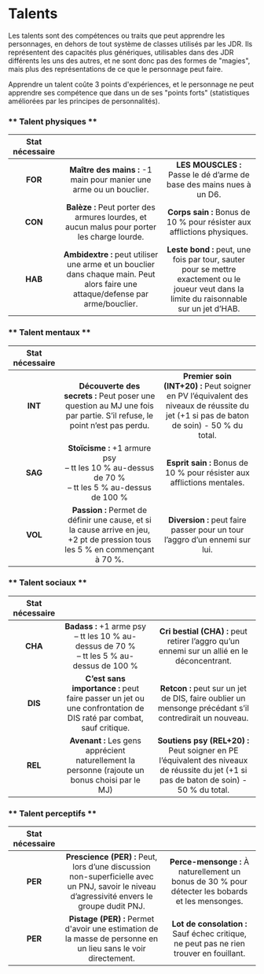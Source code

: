 # Talents

Les talents sont des compétences ou traits que peut apprendre les personnages, en dehors de tout système de classes utilisés par les JDR. Ils représentent des capacités plus génériques, utilisables dans des JDR différents les uns des autres, et ne sont donc pas des formes de "magies", mais plus des représentations de ce que le personnage peut faire.

Apprendre un talent coûte 3 points d'expériences, et le personnage ne peut apprendre ses compétence que dans un de ses "points forts" (statistiques améliorées par les principes de personnalités).

<!-- tabs:start -->

### ** Talent physiques **

| Stat nécessaire |   |   |
|:---------------:|:-:|:-:|
| **FOR** | **Maître des mains :** -1 main pour manier une arme ou un bouclier. | **LES MOUSCLES :** Passe le dé d’arme de base des mains nues à un D6. |
| **CON** | **Balèze :** Peut porter des armures lourdes, et aucun malus pour porter les charge lourde. | **Corps sain :** Bonus de 10 % pour résister aux afflictions physiques. |
| **HAB** | **Ambidextre :** peut utiliser une arme et un bouclier dans chaque main. Peut alors faire une attaque/defense par arme/bouclier. | **Leste bond :** peut, une fois par tour, sauter pour se mettre exactement ou le joueur veut dans la limite du raisonnable sur un jet d’HAB. |

### ** Talent mentaux **

| Stat nécessaire |   |   |
|:---------------:|:-:|:-:|
| **INT** | **Découverte des secrets :** Peut poser une question au MJ une fois par partie. S’il refuse, le point n’est pas perdu. | **Premier soin (INT+20) :** Peut soigner en PV l’équivalent des niveaux de réussite du jet (+1 si pas de baton de soin) - 50 % du total. |
| **SAG** | **Stoïcisme :** +1 armure psy<br />– tt les 10 % au-dessus de 70 %<br />– tt les 5 % au-dessus de 100 % |  **Esprit sain :** Bonus de 10 % pour résister aux afflictions mentales. |
| **VOL** | **Passion :** Permet de définir une cause, et si la cause arrive en jeu, +2 pt de pression tous les 5 % en commençant à 70 %. | **Diversion :** peut faire passer pour un tour l’aggro d’un ennemi sur lui. |

### ** Talent sociaux **

| Stat nécessaire |   |   |
|:---------------:|:-:|:-:|
| **CHA** | **Badass :** +1 arme psy<br />– tt les 10 % au-dessus de 70 %<br />– tt les 5 % au-dessus de 100 % | **Cri bestial (CHA) :** peut retirer l’aggro qu’un ennemi sur un allié en le déconcentrant. |
| **DIS** | **C’est sans importance :** peut faire passer un jet ou une confrontation de DIS raté par combat, sauf critique. | **Retcon :** peut sur un jet de DIS, faire oublier un mensonge précédant s’il contredirait un nouveau. |
| **REL** | **Avenant :** Les gens apprécient naturellement la personne (rajoute un bonus choisi par le MJ) | **Soutiens psy (REL+20) :** Peut soigner en PE l’équivalent des niveaux de réussite du jet (+1 si pas de baton de soin) - 50 % du total. |

### ** Talent perceptifs **

| Stat nécessaire |   |   |
|:---------------:|:-:|:-:|
| **PER** | **Prescience (PER) :** Peut, lors d’une discussion non-superficielle avec un PNJ, savoir le niveau d’agressivité envers le groupe dudit PNJ. | **Perce-mensonge :** À naturellement un bonus de 30 % pour détecter les bobards et les mensonges. |
| **PER** | **Pistage (PER) :** Permet d'avoir une estimation de la masse de personne en un lieu sans le voir directement. | **Lot de consolation :** Sauf échec critique, ne peut pas ne rien trouver en fouillant. |

<!-- tabs:end -->
